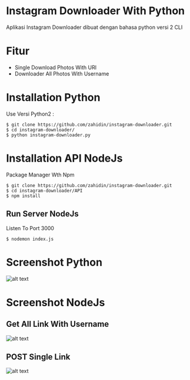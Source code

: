# Instagram Downloader With Python

Aplikasi Instagram Downloader dibuat dengan bahasa python versi 2 CLI

# Fitur
- Single Download Photos With URl
- Downloader All Photos With Username

# Installation Python
Use Versi Python2 :
```
$ git clone https://github.com/zahidin/instagram-downloader.git
$ cd instagram-downloader/
$ python instagram-downloader.py
```
# Installation API NodeJs
Package Manager Wth Npm
```
$ git clone https://github.com/zahidin/instagram-downloader.git
$ cd instagram-downloader/API
$ npm install
```
## Run Server NodeJs
Listen To Port 3000
```
$ nodemon index.js
```
# Screenshot Python

![alt text](https://preview.ibb.co/nAsfoA/instagram-downloader.png)

# Screenshot NodeJs 
## Get All Link With Username
![alt text](https://image.ibb.co/hcrJdL/API-IG-Downloader-GET.png)
## POST Single Link
![alt text](https://image.ibb.co/jZ1OCf/API-IG-Downloader-POST.png)


